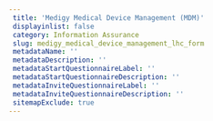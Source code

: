 ```yaml
--- 
 title: 'Medigy Medical Device Management (MDM)' 
 displayinlist: false 
 category: Information Assurance
 slug: medigy_medical_device_management_lhc_form
 metadataName: ''
 metadataDescription: ''
 metadataStartQuestionnaireLabel: ''
 metadataStartQuestionnaireDescription: ''
 metadataInviteQuestionnaireLabel: ''
 metadataInviteQuestionnaireDescription: ''
 sitemapExclude: true
---
```


